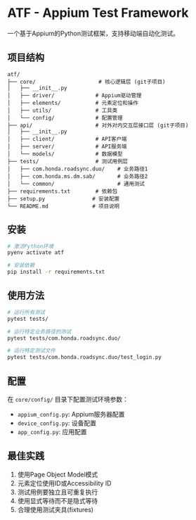 # ATF - Appium Test Framework

一个基于Appium的Python测试框架，支持移动端自动化测试。

## 项目结构

```
atf/
├── core/                    # 核心逻辑层 (git子项目)
│   ├── __init__.py
│   ├── driver/             # Appium驱动管理
│   ├── elements/           # 元素定位和操作
│   ├── utils/              # 工具类
│   └── config/             # 配置管理
├── api/                    # 对外对内交互层接口层 (git子项目)
│   ├── __init__.py
│   ├── client/             # API客户端
│   ├── server/             # API服务端
│   └── models/             # 数据模型
├── tests/                  # 测试用例层
│   ├── com.honda.roadsync.duo/    # 业务路径1
│   ├── com.honda.ms.dm.sab/       # 业务路径2
│   └── common/                    # 通用测试
├── requirements.txt        # 依赖包
├── setup.py               # 安装配置
└── README.md              # 项目说明
```

## 安装

```bash
# 激活Python环境
pyenv activate atf

# 安装依赖
pip install -r requirements.txt
```

## 使用方法

```bash
# 运行所有测试
pytest tests/

# 运行特定业务路径的测试
pytest tests/com.honda.roadsync.duo/

# 运行特定测试文件
pytest tests/com.honda.roadsync.duo/test_login.py
```

## 配置

在 `core/config/` 目录下配置测试环境参数：

- `appium_config.py`: Appium服务器配置
- `device_config.py`: 设备配置
- `app_config.py`: 应用配置

## 最佳实践

1. 使用Page Object Model模式
2. 元素定位使用ID或Accessibility ID
3. 测试用例要独立且可重复执行
4. 使用显式等待而不是隐式等待
5. 合理使用测试夹具(fixtures)
